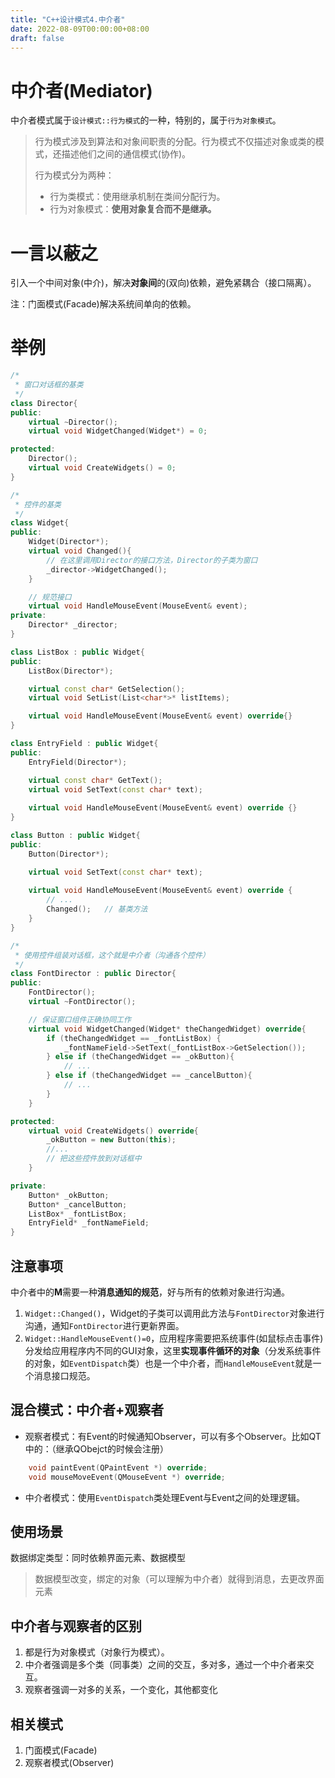 ```yaml
---
title: "C++设计模式4.中介者"
date: 2022-08-09T00:00:00+08:00
draft: false
---
```


# 中介者(Mediator)

中介者模式属于`设计模式::行为模式`的一种，特别的，属于`行为对象模式`。

> 行为模式涉及到算法和对象间职责的分配。行为模式不仅描述对象或类的模式，还描述他们之间的通信模式(协作)。
>
> 行为模式分为两种：
>
> * 行为类模式：使用继承机制在类间分配行为。
> * 行为对象模式：**使用对象复合而不是继承。**

# 一言以蔽之

引入一个中间对象(中介)，解决**对象间**的(双向)依赖，避免紧耦合（接口隔离）。

注：门面模式(Facade)解决系统间单向的依赖。

# 举例

```cpp
/*
 * 窗口对话框的基类
 */
class Director{
public:
    virtual ~Director();
    virtual void WidgetChanged(Widget*) = 0;

protected:
    Director();
    virtual void CreateWidgets() = 0;
}

/*
 * 控件的基类
 */
class Widget{
public:
    Widget(Director*);
    virtual void Changed(){
        // 在这里调用Director的接口方法，Director的子类为窗口
        _director->WidgetChanged();     
    }

    // 规范接口
    virtual void HandleMouseEvent(MouseEvent& event); 
private:
    Director* _director;
}

class ListBox : public Widget{
public:
    ListBox(Director*);

    virtual const char* GetSelection();
    virtual void SetList(List<char*>* listItems);

    virtual void HandleMouseEvent(MouseEvent& event) override{}
}

class EntryField : public Widget{
public:
    EntryField(Director*);

    virtual const char* GetText();
    virtual void SetText(const char* text);
    
    virtual void HandleMouseEvent(MouseEvent& event) override {}
}

class Button : public Widget{
public:
    Button(Director*);

    virtual void SetText(const char* text);
    
    virtual void HandleMouseEvent(MouseEvent& event) override {
        // ...
        Changed();   // 基类方法
    }
}

/*
 * 使用控件组装对话框，这个就是中介者（沟通各个控件）
 */
class FontDirector : public Director{
public:
    FontDirector();
    virtual ~FontDirector();

    // 保证窗口组件正确协同工作
    virtual void WidgetChanged(Widget* theChangedWidget) override{
        if (theChangedWidget == _fontListBox) {
            _fontNameField->SetText(_fontListBox->GetSelection());
        } else if (theChangedWidget == _okButton){
            // ...
        } else if (theChangedWidget == _cancelButton){
            // ...
        } 
    }

protected:
    virtual void CreateWidgets() override{
        _okButton = new Button(this);
        //...
        // 把这些控件放到对话框中
    }

private:
    Button* _okButton;
    Button* _cancelButton;
    ListBox* _fontListBox;
    EntryField* _fontNameField;
}
```

## 注意事项

中介者中的**M**需要一种**消息通知的规范**，好与所有的依赖对象进行沟通。

1. `Widget::Changed()`，Widget的子类可以调用此方法与`FontDirector`对象进行沟通，通知`FontDirector`进行更新界面。
2. `Widget::HandleMouseEvent()=0`，应用程序需要把系统事件(如鼠标点击事件)分发给应用程序内不同的GUI对象，这里**实现事件循环的对象**（分发系统事件的对象，如`EventDispatch`类）也是一个中介者，而`HandleMouseEvent`就是一个消息接口规范。

## 混合模式：中介者+观察者

- 观察者模式：有Event的时候通知Observer，可以有多个Observer。比如QT中的：（继承QObejct的时候会注册）

```cpp
    void paintEvent(QPaintEvent *) override;
    void mouseMoveEvent(QMouseEvent *) override;
```

- 中介者模式：使用`EventDispatch`类处理Event与Event之间的处理逻辑。

## 使用场景

数据绑定类型：同时依赖界面元素、数据模型

>  数据模型改变，绑定的对象（可以理解为中介者）就得到消息，去更改界面元素

## 中介者与观察者的区别

1. 都是行为对象模式（对象行为模式）。
2. 中介者强调是多个类（同事类）之间的交互，多对多，通过一个中介者来交互。
3. 观察者强调一对多的关系，一个变化，其他都变化

## 相关模式

1. 门面模式(Facade)
2. 观察者模式(Observer)